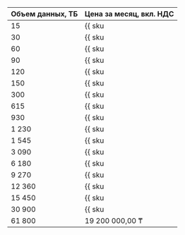 | Объем данных, ТБ     | Цена за месяц, вкл. НДС                                                            |
| -------------------- | ---------------------------------------------------------------------------------- |
| 15                   | {{ sku|KZT|interconnect.trunk.direct.50mbps.unmetered.monthly_usage.v1|string }}   |
| 30                   | {{ sku|KZT|interconnect.trunk.direct.100mbps.unmetered.monthly_usage.v1|string }}  |
| 60                   | {{ sku|KZT|interconnect.trunk.direct.200mbps.unmetered.monthly_usage.v1|string }}  |
| 90                   | {{ sku|KZT|interconnect.trunk.direct.300mbps.unmetered.monthly_usage.v1|string }}  |
| 120                  | {{ sku|KZT|interconnect.trunk.direct.400mbps.unmetered.monthly_usage.v1|string }}  |
| 150                  | {{ sku|KZT|interconnect.trunk.direct.500mbps.unmetered.monthly_usage.v1|string }}  |
| 300                  | {{ sku|KZT|interconnect.trunk.direct.1gbps.unmetered.monthly_usage.v1|string }}    |
| 615                  | {{ sku|KZT|interconnect.trunk.direct.2gbps.unmetered.monthly_usage.v1|string }}    |
| 930                  | {{ sku|KZT|interconnect.trunk.direct.3gbps.unmetered.monthly_usage.v1|string }}    |
| 1 230                | {{ sku|KZT|interconnect.trunk.direct.4gbps.unmetered.monthly_usage.v1|string }}    |
| 1 545                | {{ sku|KZT|interconnect.trunk.direct.5gbps.unmetered.monthly_usage.v1|string }}    |
| 3 090                | {{ sku|KZT|interconnect.trunk.direct.10gbps.unmetered.monthly_usage.v1|string }}   |
| 6 180                | {{ sku|KZT|interconnect.trunk.direct.20gbps.unmetered.monthly_usage.v1|string }}   | 
| 9 270                | {{ sku|KZT|interconnect.trunk.direct.30gbps.unmetered.monthly_usage.v1|string }}   |
| 12 360               | {{ sku|KZT|interconnect.trunk.direct.40gbps.unmetered.monthly_usage.v1|string }}   |
| 15 450               | {{ sku|KZT|interconnect.trunk.direct.50gbps.unmetered.monthly_usage.v1|string }}   |
| 30 900               | {{ sku|KZT|interconnect.trunk.direct.100gbps.unmetered.monthly_usage.v1|string }}  |
| 61 800               | 19 200 000,00 ₸   |